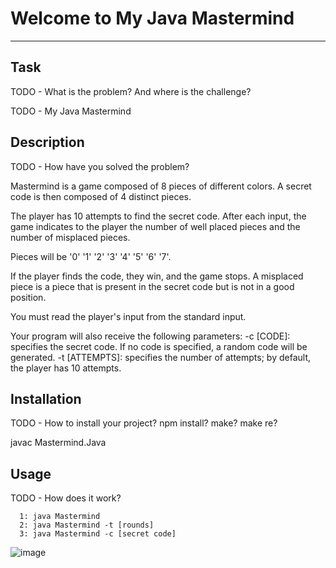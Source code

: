 # Welcome to My Java Mastermind
***

## Task
TODO - What is the problem? And where is the challenge?

TODO - My Java Mastermind

## Description
TODO - How have you solved the problem?

Mastermind is a game composed of 8 pieces of different colors.
A secret code is then composed of 4 distinct pieces.

The player has 10 attempts to find the secret code.
After each input, the game indicates to the player the number of well placed pieces and the number of misplaced pieces.

Pieces will be '0' '1' '2' '3' '4' '5' '6' '7'.

If the player finds the code, they win, and the game stops.
A misplaced piece is a piece that is present in the secret code but is not in a good position.

You must read the player's input from the standard input.

Your program will also receive the following parameters:
-c [CODE]: specifies the secret code. If no code is specified, a random code will be generated.
-t [ATTEMPTS]: specifies the number of attempts; by default, the player has 10 attempts.

## Installation
TODO - How to install your project? npm install? make? make re?

javac Mastermind.Java

## Usage
TODO - How does it work?
```
  1: java Mastermind
  2: java Mastermind -t [rounds]
  3: java Mastermind -c [secret code]

```


![image](https://user-images.githubusercontent.com/96412090/172015599-d6ec625d-66c3-4251-bd06-59bd72e17873.png)

